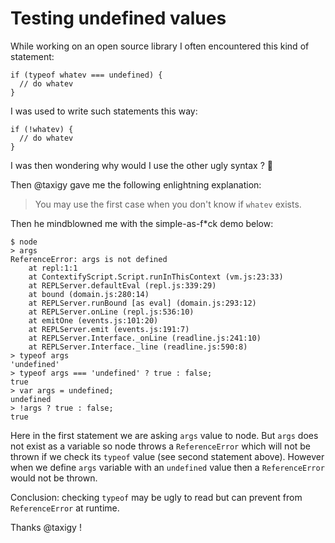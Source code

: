 # Testing undefined values

While working on an open source library I often encountered this kind of statement:

```
if (typeof whatev === undefined) {
  // do whatev
}
```

I was used to write such statements this way:

```
if (!whatev) {
  // do whatev
}
```

I was then wondering why would I use the other ugly syntax ? :thinking:

Then @taxigy gave me the following enlightning explanation:

> You may use the first case when you don't know if `whatev` exists.

Then he mindblowned me with the simple-as-f*ck demo below:

```
$ node
> args
ReferenceError: args is not defined
    at repl:1:1
    at ContextifyScript.Script.runInThisContext (vm.js:23:33)
    at REPLServer.defaultEval (repl.js:339:29)
    at bound (domain.js:280:14)
    at REPLServer.runBound [as eval] (domain.js:293:12)
    at REPLServer.onLine (repl.js:536:10)
    at emitOne (events.js:101:20)
    at REPLServer.emit (events.js:191:7)
    at REPLServer.Interface._onLine (readline.js:241:10)
    at REPLServer.Interface._line (readline.js:590:8)
> typeof args
'undefined'
> typeof args === 'undefined' ? true : false;
true
> var args = undefined;
undefined
> !args ? true : false;
true
```
Here in the first statement we are asking `args` value to node. But `args` does not exist as a variable so node throws a `ReferenceError` which will not be thrown if we check its `typeof` value (see second statement above).
However when we define `args` variable with an `undefined` value then a `ReferenceError` would not be thrown.

Conclusion: checking `typeof` may be ugly to read but can prevent from `ReferenceError` at runtime.

Thanks @taxigy ! 
